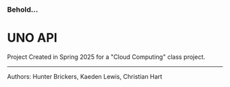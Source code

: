 ### Behold...
# UNO API

Project Created in Spring 2025 for a "Cloud Computing" class project. 
***
Authors: Hunter Brickers, Kaeden Lewis, Christian Hart

